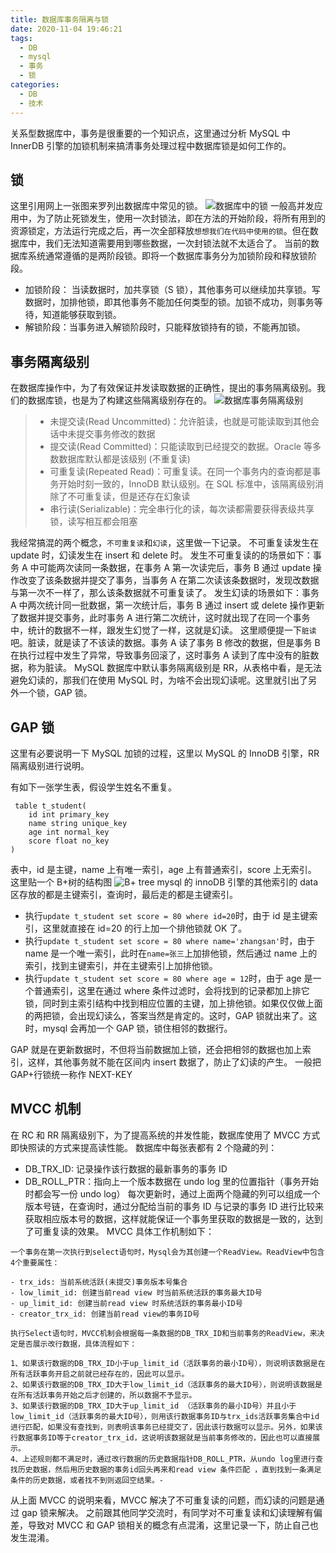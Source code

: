 ```yaml
---
title: 数据库事务隔离与锁
date: 2020-11-04 19:46:21
tags:
  - DB
  - mysql
  - 事务
  - 锁
categories:
  - DB
  - 技术
---
```


关系型数据库中，事务是很重要的一个知识点，这里通过分析 MySQL 中 InnerDB 引擎的加锁机制来搞清事务处理过程中数据库锁是如何工作的。

<!--more-->

## 锁

这里引用网上一张图来罗列出数据库中常见的锁。
![数据库中的锁](/images/数据库中常见的锁.png)
一般高并发应用中，为了防止死锁发生，使用一次封锁法，即在方法的开始阶段，将所有用到的资源锁定，方法运行完成之后，再一次全部释放`想想我们在代码中使用的锁`。但在数据库中，我们无法知道需要用到哪些数据，一次封锁法就不太适合了。
当前的数据库系统通常遵循的是两阶段锁。即将一个数据库事务分为加锁阶段和释放锁阶段。

- 加锁阶段： 当读数据时，加共享锁（S 锁），其他事务可以继续加共享锁。写数据时，加排他锁，即其他事务不能加任何类型的锁。加锁不成功，则事务等待，知道能够获取到锁。
- 解锁阶段：当事务进入解锁阶段时，只能释放锁持有的锁，不能再加锁。

## 事务隔离级别

在数据库操作中，为了有效保证并发读取数据的正确性，提出的事务隔离级别。我们的数据库锁，也是为了构建这些隔离级别存在的。
![数据库事务隔离级别](/images/数据库事务隔离级别.png)

> - 未提交读(Read Uncommitted)：允许脏读，也就是可能读取到其他会话中未提交事务修改的数据
> - 提交读(Read Committed)：只能读取到已经提交的数据。Oracle 等多数数据库默认都是该级别 (不重复读)
> - 可重复读(Repeated Read)：可重复读。在同一个事务内的查询都是事务开始时刻一致的，InnoDB 默认级别。在 SQL 标准中，该隔离级别消除了不可重复读，但是还存在幻象读
> - 串行读(Serializable)：完全串行化的读，每次读都需要获得表级共享锁，读写相互都会阻塞

我经常搞混的两个概念，`不可重复读`和`幻读`，这里做一下记录。
不可重复读发生在 update 时，幻读发生在 insert 和 delete 时。
发生不可重复读的的场景如下：事务 A 中可能两次读同一条数据，在事务 A 第一次读完后，事务 B 通过 update 操作改变了该条数据并提交了事务，当事务 A 在第二次读该条数据时，发现改数据与第一次不一样了，那么该条数据就不可重复读了。
发生幻读的场景如下：事务 A 中两次统计同一批数据，第一次统计后，事务 B 通过 insert 或 delete 操作更新了数据并提交事务，此时事务 A 进行第二次统计，这时就出现了在同一个事务中，统计的数据不一样，跟发生幻觉了一样，这就是幻读。
这里顺便提一下`脏读`吧。脏读，就是读了不该读的数据。事务 A 读了事务 B 修改的数据，但是事务 B 在执行过程中发生了异常，导致事务回滚了，这时事务 A 读到了库中没有的脏数据，称为脏读。
MySQL 数据库中默认事务隔离级别是 RR，从表格中看，是无法避免幻读的，那我们在使用 MySQL 时，为啥不会出现幻读呢。这里就引出了另外一个锁，GAP 锁。

## GAP 锁

这里有必要说明一下 MySQL 加锁的过程，这里以 MySQL 的 InnoDB 引擎，RR 隔离级别进行说明。

有如下一张学生表，假设学生姓名不重复。

```
 table t_student(
    id int primary_key
    name string unique_key
    age int normal_key
    score float no_key
)
```

表中，id 是主键，name 上有唯一索引，age 上有普通索引，score 上无索引。
这里贴一个 B+树的结构图
![B+ tree](/images/B+tree.png)
mysql 的 innoDB 引擎的其他索引的 data 区存放的都是主键索引，查询时，最后走的都是主键索引。

- 执行`update t_student set score = 80 where id=20`时，由于 id 是主键索引，这里就直接在 id=20 的行上加一个排他锁就 OK 了。
- 执行`update t_student set score = 80 where name='zhangsan'`时，由于 name 是一个唯一索引，此时在`name=张三`上加排他锁，然后通过 name 上的索引，找到主键索引，并在主键索引上加排他锁。
- 执行`update t_student set score = 80 where age = 12`时，由于 age 是一个普通索引，这里在通过 where 条件过滤时，会将找到的记录都加上排它锁，同时到主索引结构中找到相应位置的主键，加上排他锁。如果仅仅做上面的两把锁，会出现幻读么，答案当然是肯定的。这时，GAP 锁就出来了。这时，mysql 会再加一个 GAP 锁，锁住相邻的数据行。

GAP 就是在更新数据时，不但将当前数据加上锁，还会把相邻的数据也加上索引，这样，其他事务就不能在区间内 insert 数据了，防止了幻读的产生。
一般把 GAP+行锁统一称作 NEXT-KEY

## MVCC 机制

在 RC 和 RR 隔离级别下，为了提高系统的并发性能，数据库使用了 MVCC 方式即快照读的方式来提高读性能。
数据库中每张表都有 2 个隐藏的列：

- DB_TRX_ID: 记录操作该行数据的最新事务的事务 ID
- DB_ROLL_PTR：指向上一个版本数据在 undo log 里的位置指针（事务开始时都会写一份 undo log）
  每次更新时，通过上面两个隐藏的列可以组成一个版本号链，在查询时，通过分配给当前的事务 ID 与记录的事务 ID 进行比较来获取相应版本号的数据，这样就能保证一个事务里获取的数据是一致的，达到了可重复读的效果。
  MVCC 具体工作机制如下：

```
一个事务在第一次执行到select语句时，Mysql会为其创建一个ReadView。ReadView中包含4个重要属性：

- trx_ids: 当前系统活跃(未提交)事务版本号集合
- low_limit_id: 创建当前read view 时当前系统活跃的事务最大ID号
- up_limit_id: 创建当前read view 时系统活跃的事务最小ID号
- creator_trx_id: 创建当前read view的事务ID号

执行Select语句时，MVCC机制会根据每一条数据的DB_TRX_ID和当前事务的ReadView，来决定是否展示改行数据，具体流程如下：

1、如果该行数据的DB_TRX_ID小于up_limit_id（活跃事务的最小ID号），则说明该数据是在所有活跃事务开启之前就已经存在的，因此可以显示。
2、如果该行数据的DB_TRX_ID大于low_limit_id（活跃事务的最大ID号），则说明该数据是在所有活跃事务开始之后才创建的，所以数据不予显示。
3、如果该行数据的DB_TRX_ID大于up_limit_id （活跃事务的最小ID号）并且小于low_limit_id（活跃事务的最大ID号），则用该行数据事务ID与trx_ids活跃事务集合中id进行匹配，如果没有查找到，则表明该事务已经提交了，因此该行数据可以显示。另外，如果该行数据事务ID等于creator_trx_id，这说明该数据就是当前事务修改的，因此也可以直接展示。
4、上述规则都不满足时，通过改行数据的历史数据指针DB_ROLL_PTR，从undo log里进行查找历史数据，然后用历史数据的事务id回头再来和read view 条件匹配 ，直到找到一条满足条件的历史数据，或者找不到则返回空结果。-
```

从上面 MVCC 的说明来看，MVCC 解决了不可重复读的问题，而幻读的问题是通过 gap 锁来解决。
之前跟其他同学交流时，有同学对不可重复读和幻读理解有偏差，导致对 MVCC 和 GAP 锁相关的概念有点混淆，这里记录一下，防止自己也发生混淆。
